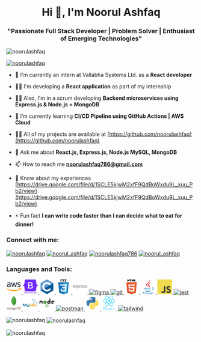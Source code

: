 <h1 align="center">Hi 👋, I'm Noorul Ashfaq</h1>
<h3 align="center">"Passionate Full Stack Developer | Problem Solver | Enthusiast of Emerging Technologies"</h3>

<p align="left"> <img src="https://komarev.com/ghpvc/?username=noorulashfaq&label=Profile%20views&color=0e75b6&style=flat" alt="noorulashfaq" /> </p>

<p align="left"> <a href="https://github.com/ryo-ma/github-profile-trophy"><img src="https://github-profile-trophy.vercel.app/?username=noorulashfaq" alt="noorulashfaq" /></a> </p>

- 👯 I'm currently an intern at Vallabha Systems Ltd. as a **React developer**

- 👨‍💻 I'm developing a **React application** as part of my internship

- 👨‍💻 Also, I'm in a scrum developing **Backend microservices using Express.js & Node.js + MongoDB**

- 🌱 I’m currently learning **CI/CD Pipeline using GitHub Actions | AWS Cloud**

- 👨‍💻 All of my projects are available at [https://github.com/noorulashfaq](https://github.com/noorulashfaq)

- 💬 Ask me about **React.js, Express.js, Node.js MySQL, MongoDB**

- 📫 How to reach me **noorulashfaq786@gmail.com**

- 📄 Know about my experiences [https://drive.google.com/file/d/1SCLE5kjwM2xfF9QdBoWxdu9L_xuu_Pb2/view](https://drive.google.com/file/d/1SCLE5kjwM2xfF9QdBoWxdu9L_xuu_Pb2/view)

- ⚡ Fun fact **I can write code faster than I can decide what to eat for dinner!**

<h3 align="left">Connect with me:</h3>
<p align="left">
<a href="https://linkedin.com/in/noorulashfaq" target="blank"><img align="center" src="https://raw.githubusercontent.com/rahuldkjain/github-profile-readme-generator/master/src/images/icons/Social/linked-in-alt.svg" alt="noorulashfaq" height="30" width="40" /></a>
<a href="https://www.codechef.com/users/noorul_ashfaq" target="blank"><img align="center" src="https://cdn.jsdelivr.net/npm/simple-icons@3.1.0/icons/codechef.svg" alt="noorul_ashfaq" height="30" width="40" /></a>
<a href="https://www.hackerrank.com/noorulashfaq786" target="blank"><img align="center" src="https://raw.githubusercontent.com/rahuldkjain/github-profile-readme-generator/master/src/images/icons/Social/hackerrank.svg" alt="noorulashfaq786" height="30" width="40" /></a>
<a href="https://www.leetcode.com/noorul_ashfaq" target="blank"><img align="center" src="https://raw.githubusercontent.com/rahuldkjain/github-profile-readme-generator/master/src/images/icons/Social/leet-code.svg" alt="noorul_ashfaq" height="30" width="40" /></a>
</p>

<h3 align="left">Languages and Tools:</h3>
<p align="left"> <a href="https://aws.amazon.com" target="_blank" rel="noreferrer"> <img src="https://raw.githubusercontent.com/devicons/devicon/master/icons/amazonwebservices/amazonwebservices-original-wordmark.svg" alt="aws" width="40" height="40"/> </a> <a href="https://getbootstrap.com" target="_blank" rel="noreferrer"> <img src="https://raw.githubusercontent.com/devicons/devicon/master/icons/bootstrap/bootstrap-plain-wordmark.svg" alt="bootstrap" width="40" height="40"/> </a> <a href="https://www.cprogramming.com/" target="_blank" rel="noreferrer"> <img src="https://raw.githubusercontent.com/devicons/devicon/master/icons/c/c-original.svg" alt="c" width="40" height="40"/> </a> <a href="https://www.w3schools.com/css/" target="_blank" rel="noreferrer"> <img src="https://raw.githubusercontent.com/devicons/devicon/master/icons/css3/css3-original-wordmark.svg" alt="css3" width="40" height="40"/> </a> <a href="https://expressjs.com" target="_blank" rel="noreferrer"> <img src="https://raw.githubusercontent.com/devicons/devicon/master/icons/express/express-original-wordmark.svg" alt="express" width="40" height="40"/> </a> <a href="https://www.figma.com/" target="_blank" rel="noreferrer"> <img src="https://www.vectorlogo.zone/logos/figma/figma-icon.svg" alt="figma" width="40" height="40"/> </a> <a href="https://git-scm.com/" target="_blank" rel="noreferrer"> <img src="https://www.vectorlogo.zone/logos/git-scm/git-scm-icon.svg" alt="git" width="40" height="40"/> </a> <a href="https://www.w3.org/html/" target="_blank" rel="noreferrer"> <img src="https://raw.githubusercontent.com/devicons/devicon/master/icons/html5/html5-original-wordmark.svg" alt="html5" width="40" height="40"/> </a> <a href="https://www.java.com" target="_blank" rel="noreferrer"> <img src="https://raw.githubusercontent.com/devicons/devicon/master/icons/java/java-original.svg" alt="java" width="40" height="40"/> </a> <a href="https://developer.mozilla.org/en-US/docs/Web/JavaScript" target="_blank" rel="noreferrer"> <img src="https://raw.githubusercontent.com/devicons/devicon/master/icons/javascript/javascript-original.svg" alt="javascript" width="40" height="40"/> </a> <a href="https://jestjs.io" target="_blank" rel="noreferrer"> <img src="https://www.vectorlogo.zone/logos/jestjsio/jestjsio-icon.svg" alt="jest" width="40" height="40"/> </a> <a href="https://www.mongodb.com/" target="_blank" rel="noreferrer"> <img src="https://raw.githubusercontent.com/devicons/devicon/master/icons/mongodb/mongodb-original-wordmark.svg" alt="mongodb" width="40" height="40"/> </a> <a href="https://www.mysql.com/" target="_blank" rel="noreferrer"> <img src="https://raw.githubusercontent.com/devicons/devicon/master/icons/mysql/mysql-original-wordmark.svg" alt="mysql" width="40" height="40"/> </a> <a href="https://nodejs.org" target="_blank" rel="noreferrer"> <img src="https://raw.githubusercontent.com/devicons/devicon/master/icons/nodejs/nodejs-original-wordmark.svg" alt="nodejs" width="40" height="40"/> </a> <a href="https://postman.com" target="_blank" rel="noreferrer"> <img src="https://www.vectorlogo.zone/logos/getpostman/getpostman-icon.svg" alt="postman" width="40" height="40"/> </a> <a href="https://www.python.org" target="_blank" rel="noreferrer"> <img src="https://raw.githubusercontent.com/devicons/devicon/master/icons/python/python-original.svg" alt="python" width="40" height="40"/> </a> <a href="https://reactjs.org/" target="_blank" rel="noreferrer"> <img src="https://raw.githubusercontent.com/devicons/devicon/master/icons/react/react-original-wordmark.svg" alt="react" width="40" height="40"/> </a> <a href="https://tailwindcss.com/" target="_blank" rel="noreferrer"> <img src="https://www.vectorlogo.zone/logos/tailwindcss/tailwindcss-icon.svg" alt="tailwind" width="40" height="40"/> </a> </p>

<p><img align="left" src="https://github-readme-stats.vercel.app/api/top-langs?username=noorulashfaq&show_icons=true&locale=en&layout=compact" alt="noorulashfaq" /></p>

<p>&nbsp;<img align="center" src="https://github-readme-stats.vercel.app/api?username=noorulashfaq&show_icons=true&locale=en" alt="noorulashfaq" /></p>

<p><img align="center" src="https://github-readme-streak-stats.herokuapp.com/?user=noorulashfaq&" alt="noorulashfaq" /></p>

